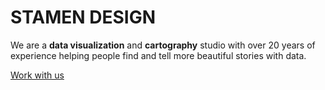 
# STAMEN DESIGN

We are a __data visualization__ and __cartography__ studio with over 20 years of experience helping people find and tell more beautiful stories with data.

[Work with us](https://stamen.com/contact)

